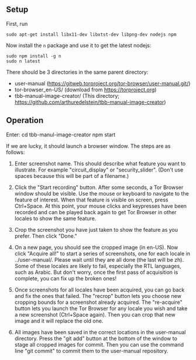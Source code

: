 ## Setup

First, run
```
sudo apt-get install libx11-dev libxtst-dev libpng-dev nodejs npm
```

Now install the `n` package and use it to get the latest nodejs:
```
sudo npm install -g n
sudo n latest
```
There should be 3 directories in the same parent directory:
 * user-manual (https://gitweb.torproject.org/tor-browser/user-manual.git/)
 * tor-browser_en-US/ (download from https://torproject.org)
 * tbb-manual-image-creator/ (This directory; https://github.com/arthuredelstein/tbb-manual-image-creator)

## Operation

Enter:
  cd tbb-manul-image-creator
  npm start

If we are lucky, it should launch a browser window. The steps are as follows:

1. Enter screenshot name. This should describe what feature you want to illustrate. For example "circuit_display" or "security_slider". (Don't use spaces because this will be part of a filename.)

2. Click the "Start recording" button. After some seconds, a Tor Browser window should be visible. Use the mouse or keyboard to navigate to the feature of interest. When that feature is visible on screen, press Ctrl+Space. At this point, your mouse clicks and keypresses have been recorded and can be played back again to get Tor Browser in other locales to show the same feature.

3. Crop the screenshot you have just taken to show the feature as you prefer. Then click "Done."

4. On a new page, you should see the cropped image (in en-US). Now click "Acquire all!" to start a series of screenshots, one for each locale in ../user-manual/. Please wait until they are all done (the last will be zh). Some of these locales are likely to fail, especially the RTL languages, such as Arabic. But don't worry, once the first pass of acquisition is complete, you can fix up the broken ones!

5. Once screenshots for all locales have been acquired, you can go back and fix the ones that failed. The "recrop" button lets you choose new cropping bounds for a screenshot already acquired. The "re-acquire" button lets you launch the Tor Browser for any locale you wish and take a new screenshot (Ctrl+Space again). Then you can crop that new image and it will replace the old one.

6. All images have been saved in the correct locations in the user-manual directory. Press the "git add" button at the bottom of the window to stage all cropped images for commit. Then you can use the command line "git commit" to commit them to the user-manual repository.
